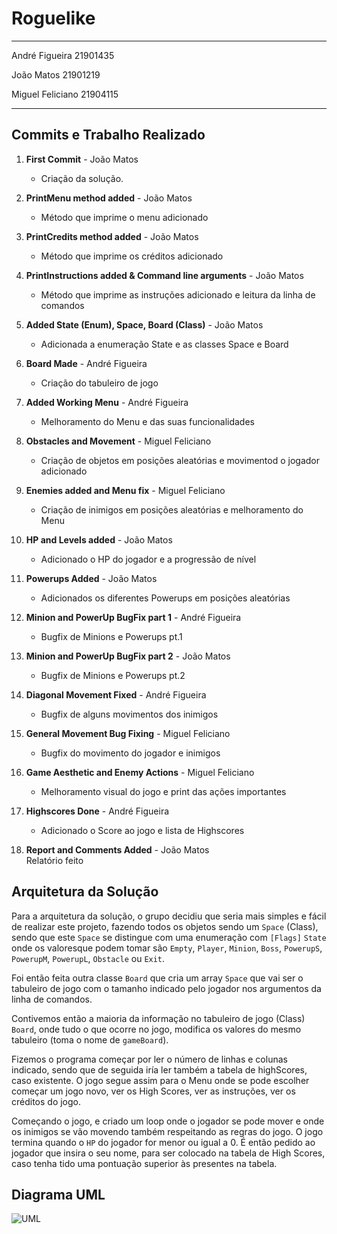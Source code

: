  # Roguelike

 ---
 André Figueira 21901435
 
 João Matos 21901219

 Miguel Feliciano 21904115
 
 ---

## Commits e Trabalho  Realizado  

1. **First Commit** - João Matos  
   - Criação da solução.  

2. **PrintMenu method added** - João Matos  
   - Método que imprime o menu adicionado

3. **PrintCredits method added** - João Matos  
   - Método que imprime os créditos adicionado

4. **PrintInstructions added & Command line arguments** - João Matos  
   - Método que imprime as instruções adicionado e leitura da linha de comandos

5. **Added State (Enum), Space, Board (Class)** - João Matos  
   - Adicionada a enumeração State e as classes Space e Board

6. **Board Made** - André Figueira  
   - Criação do tabuleiro de jogo

7. **Added Working Menu** - André Figueira  
   - Melhoramento do Menu e das suas funcionalidades

8. **Obstacles and Movement** - Miguel Feliciano  
   - Criação de objetos em posições aleatórias e movimentod o jogador adicionado

9.  **Enemies added and Menu fix** - Miguel Feliciano  
    - Criação de inimigos em posições aleatórias e melhoramento do Menu

10. **HP and Levels added** - João Matos  
    - Adicionado o HP do jogador e a progressão de nível

11. **Powerups Added** - João Matos
    - Adicionados os diferentes Powerups em posições aleatórias
    
12. **Minion and PowerUp BugFix part 1** - André Figueira  
    - Bugfix de Minions e Powerups pt.1

13. **Minion and PowerUp BugFix part 2** - João Matos  
    - Bugfix de Minions e Powerups pt.2

14. **Diagonal Movement Fixed** - André Figueira  
    - Bugfix de alguns movimentos dos inimigos

15. **General Movement Bug Fixing** - Miguel Feliciano  
    - Bugfix do movimento do jogador e inimigos

16. **Game Aesthetic and Enemy Actions** - Miguel Feliciano  
    - Melhoramento visual do jogo e print das ações importantes

17. **Highscores Done** - André Figueira  
    - Adicionado o Score ao jogo e lista de Highscores

18. **Report and Comments Added** - João Matos  
    Relatório feito  


## Arquitetura da Solução

Para a arquitetura da solução, o grupo decidiu que seria mais simples e fácil de realizar este projeto, fazendo todos os
objetos sendo um `Space` (Class), sendo que este `Space` se distingue com uma enumeração com `[Flags]` `State` onde os 
valoresque podem tomar são `Empty`, `Player`, `Minion`, `Boss`, `PowerupS`, `PowerupM`, `PowerupL`, `Obstacle` ou `Exit`.

Foi então feita outra classe `Board` que cria um array `Space` que vai ser o tabuleiro de jogo com o tamanho indicado 
pelo jogador nos argumentos da linha de comandos.

Contivemos então a maioria da informação no tabuleiro de jogo (Class) `Board`, onde tudo o que ocorre no jogo, modifica
os valores do mesmo tabuleiro (toma o nome de `gameBoard`).

Fizemos o programa começar por ler o número de linhas e colunas indicado, sendo que de seguida iría ler também a tabela
de highScores, caso existente. O jogo segue assim para o Menu onde se pode escolher começar um jogo novo, ver os
High Scores, ver as instruções, ver os créditos do jogo.

Começando o jogo, e criado um loop onde o jogador se pode mover e onde os inimigos se vão movendo também respeitando as
regras do jogo. O jogo termina quando o `HP` do jogador for menor ou igual a 0. É então pedido ao jogador que insira o
seu nome, para ser colocado na tabela de High Scores, caso tenha tido uma pontuação superior às presentes na tabela.


## Diagrama UML

![UML](UML.png)